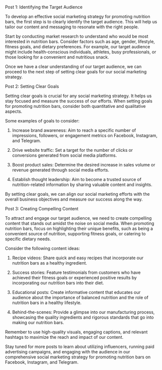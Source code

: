 Post 1: Identifying the Target Audience

To develop an effective social marketing strategy for promoting nutrition bars, the first step is to clearly identify the target audience. This will help us tailor our content and messaging to resonate with the right people.

Start by conducting market research to understand who would be most interested in nutrition bars. Consider factors such as age, gender, lifestyle, fitness goals, and dietary preferences. For example, our target audience might include health-conscious individuals, athletes, busy professionals, or those looking for a convenient and nutritious snack.

Once we have a clear understanding of our target audience, we can proceed to the next step of setting clear goals for our social marketing strategy.

Post 2: Setting Clear Goals

Setting clear goals is crucial for any social marketing strategy. It helps us stay focused and measure the success of our efforts. When setting goals for promoting nutrition bars, consider both quantitative and qualitative aspects.

Some examples of goals to consider:

1. Increase brand awareness: Aim to reach a specific number of impressions, followers, or engagement metrics on Facebook, Instagram, and Telegram.

2. Drive website traffic: Set a target for the number of clicks or conversions generated from social media platforms.

3. Boost product sales: Determine the desired increase in sales volume or revenue generated through social media efforts.

4. Establish thought leadership: Aim to become a trusted source of nutrition-related information by sharing valuable content and insights.

By setting clear goals, we can align our social marketing efforts with the overall business objectives and measure our success along the way.

Post 3: Creating Compelling Content

To attract and engage our target audience, we need to create compelling content that stands out amidst the noise on social media. When promoting nutrition bars, focus on highlighting their unique benefits, such as being a convenient source of nutrition, supporting fitness goals, or catering to specific dietary needs.

Consider the following content ideas:

1. Recipe videos: Share quick and easy recipes that incorporate our nutrition bars as a healthy ingredient.

2. Success stories: Feature testimonials from customers who have achieved their fitness goals or experienced positive results by incorporating our nutrition bars into their diet.

3. Educational posts: Create informative content that educates our audience about the importance of balanced nutrition and the role of nutrition bars in a healthy lifestyle.

4. Behind-the-scenes: Provide a glimpse into our manufacturing process, showcasing the quality ingredients and rigorous standards that go into making our nutrition bars.

Remember to use high-quality visuals, engaging captions, and relevant hashtags to maximize the reach and impact of our content.

Stay tuned for more posts to learn about utilizing influencers, running paid advertising campaigns, and engaging with the audience in our comprehensive social marketing strategy for promoting nutrition bars on Facebook, Instagram, and Telegram.